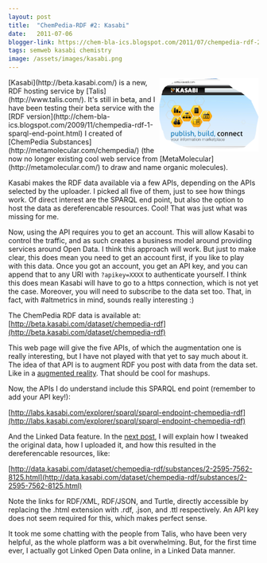 ```yaml
---
layout: post
title:  "ChemPedia-RDF #2: Kasabi"
date:   2011-07-06
blogger-link: https://chem-bla-ics.blogspot.com/2011/07/chempedia-rdf-2-kasabi.html
tags: semweb kasabi chemistry
image: /assets/images/kasabi.png
---
```


<img style="float: right;" src="/assets/images/kasabi.png" width="200" />
[Kasabi](http://beta.kasabi.com/) is a new, RDF hosting service by [Talis](http://www.talis.com/). It's still in beta, and I have been testing
their beta service with the [RDF version](http://chem-bla-ics.blogspot.com/2009/11/chempedia-rdf-1-sparql-end-point.html) I created of
[ChemPedia Substances](http://metamolecular.com/chempedia/) (the now no longer existing cool web service from
[MetaMolecular](http://metamolecular.com/) to draw and name organic molecules).

Kasabi makes the RDF data available via a few APIs, depending on the APIs selected by the uploader. I picked all five of them, just to see how
things work. Of direct interest are the SPARQL end point, but also the option to host the data as dereferencable resources. Cool! That was just
what was missing for me.

Now, using the API requires you to get an account. This will allow Kasabi to control the traffic, and as such creates a business model around
providing services around Open Data. I think this approach will work. But just to make clear, this does mean you need to get an account first,
if you like to play with this data. Once you got an account, you get an API key, and you can append that to any URI with `?apikey=XXXX` to
authenticate yourself. I think this does mean Kasabi will have to go to a https connection, which is not yet the case. Moreover, you will need
to subscribe to the data set too. That, in fact, with #altmetrics in mind, sounds really interesting :)

The ChemPedia RDF data is available at: [http://beta.kasabi.com/dataset/chempedia-rdf](http://beta.kasabi.com/dataset/chempedia-rdf)

This web page will give the five APIs, of which the augmentation one is really interesting, but I have not played with that yet to say much
about it. The idea of that API is to augment RDF you post with data from the data set. Like in a [augmented reality](http://en.wikipedia.org/wiki/Augmented_reality).
That should be cool for mashups.

Now, the APIs I do understand include this SPARQL end point (remember to add your API key!):

[http://labs.kasabi.com/explorer/sparql/sparql-endpoint-chempedia-rdf](http://labs.kasabi.com/explorer/sparql/sparql-endpoint-chempedia-rdf)

And the Linked Data feature. In the [next post](http://chem-bla-ics.blogspot.com/2011/07/chempedia-rdf-3-uploading-data-to.html), I will
explain how I tweaked the original data, how I uploaded it, and how this resulted in the dereferencable resources, like:

[http://data.kasabi.com/dataset/chempedia-rdf/substances/2-2595-7562-8125.html](http://data.kasabi.com/dataset/chempedia-rdf/substances/2-2595-7562-8125.html)

Note the links for RDF/XML, RDF/JSON, and Turtle, directly accessible by replacing the .html extension with .rdf, .json, and .ttl respectively.
An API key does not seem required for this, which makes perfect sense.

It took me some chatting with the people from Talis, who have been very helpful, as the whole platform was a bit overwhelming. But, for the first
time ever, I actually got Linked Open Data online, in a Linked Data manner.

